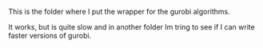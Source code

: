 This is the folder where I put the wrapper for the gurobi algorithms.

It works, but is quite slow and in another folder Im tring to see if I can write faster versions of gurobi.
